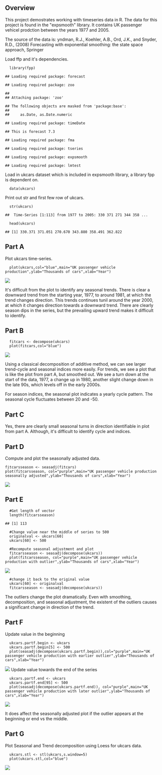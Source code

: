 Overview
--------

This project demostrates working with timeseries data in R. The data for
this project is found in the "expsmooth" library. It contains UK
passenger vehicel prodction between the years 1977 and 2005.

The source of the data is: yndman, R.J., Koehler, A.B., Ord, J.K., and
Snyder, R.D., (2008) Forecasting with exponential smoothing: the state
space approach, Springer

Load ffp and it's dependencies.

      library(fpp) 

    ## Loading required package: forecast

    ## Loading required package: zoo

    ## 
    ## Attaching package: 'zoo'

    ## The following objects are masked from 'package:base':
    ## 
    ##     as.Date, as.Date.numeric

    ## Loading required package: timeDate

    ## This is forecast 7.3

    ## Loading required package: fma

    ## Loading required package: tseries

    ## Loading required package: expsmooth

    ## Loading required package: lmtest

Load in ukcars dataset which is included in expsmooth library, a library
fpp is dependent on.

      data(ukcars)

Print out str and first few row of ukcars.

      str(ukcars)

    ##  Time-Series [1:113] from 1977 to 2005: 330 371 271 344 358 ...

      head(ukcars)

    ## [1] 330.371 371.051 270.670 343.880 358.491 362.822

Part A
------

Plot ukcars time-series.

      plot(ukcars,col="blue",main="UK passenger vehicle production",ylab="Thousands of cars",xlab="Year")

![](LiveAssignment11_files/figure-markdown_strict/unnamed-chunk-4-1.png)

It's difficult from the plot to identify any seasonal trends. There is
clear a downward trend from the starting year, 1977, to around 1981, at
which the trend changes direction. This trends continues tunil around
the year 2000, at which it changes direction towards a downward trend.
There are clearly season dips in the series, but the prevailing upward
trend makes it difficult to identify.

Part B
------

      fitcars <- decompose(ukcars)
      plot(fitcars,col="blue")

![](LiveAssignment11_files/figure-markdown_strict/unnamed-chunk-5-1.png)

Using a classical decomposition of additive method, we can see larger
trend-cycle and seasonal indices more easily. For trends, we see a plot
that is like the plot from part A, but smoothed out. We see a turn down
at the start of the data, 1977, a change up in 1980, another slight
change down in the late 90s, which levels off in the early 2000s.

For season indices, the seasonal plot indicates a yearly cycle pattern.
The seasonal cycle fluctuates between 20 and -50.

Part C
------

Yes, there are clearly small seasonal turns in direction identifiable in
plot from part A. Although, it's difficult to identify cycle and
indices.

Part D
------

Compute and plot the seasonally adjusted data.

    fitcarsseason <- seasadj(fitcars)
    plot(fitcarsseason, col="purple",main="UK passenger vehicle production seasonally adjusted",ylab="Thousands of cars",xlab="Year")

![](LiveAssignment11_files/figure-markdown_strict/unnamed-chunk-6-1.png)

Part E
------

      #Get length of vector
      length(fitcarsseason)

    ## [1] 113

      #Change value near the middle of series to 500
      originalval <- ukcars[60]
      ukcars[60] <- 500
      
      #Recompute seasonal adjustment and plot
      fitcarsseason <- seasadj(decompose(ukcars))
      plot(fitcarsseason, col="purple",main="UK passenger vehicle production with outlier",ylab="Thousands of cars",xlab="Year")

![](LiveAssignment11_files/figure-markdown_strict/unnamed-chunk-7-1.png)

      #change it back to the original value
      ukcars[60] <- originalval
      fitcarsseason <- seasadj(decompose(ukcars))

The outliers change the plot dramatically. Even with smoothing,
decomposition, and seasonal adjustment, the existent of the outliers
causes a significant change in direction of the trend.

Part F
------

Update value in the beginning

      ukcars.partf.begin <- ukcars
      ukcars.partf.begin[5] <- 500
      plot(seasadj(decompose(ukcars.partf.begin)),col="purple",main="UK passenger vehicle production with earlier outlier",ylab="Thousands of cars",xlab="Year")

![](LiveAssignment11_files/figure-markdown_strict/unnamed-chunk-8-1.png)
Update value towards the end of the series

      ukcars.partf.end <- ukcars
      ukcars.partf.end[95] <- 500
      plot(seasadj(decompose(ukcars.partf.end)), col="purple",main="UK passenger vehicle production with later outlier",ylab="Thousands of cars",xlab="Year")

![](LiveAssignment11_files/figure-markdown_strict/unnamed-chunk-9-1.png)

It does affect the seasonally adjusted plot if the outlier appears at
the beginning or end vs the middle.

Part G
------

Plot Seasonal and Trend decomposition using Loess for ukcars data.

      ukcars.stl <- stl(ukcars,s.window=5)
      plot(ukcars.stl,col="blue")

![](LiveAssignment11_files/figure-markdown_strict/unnamed-chunk-10-1.png)
